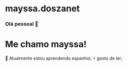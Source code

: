 # mayssa.doszanet
### Olá pessoal 👋
# Me chamo mayssa! 
 🌱 Atualmente estou aprendendo espanhol;
 ⚡ gosto de ler;

 
          
